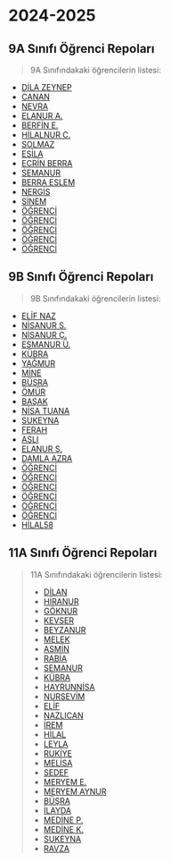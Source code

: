# 2024-2025

## 9A Sınıfı Öğrenci Repoları

> 9A Sınıfındakaki öğrencilerin listesi:
<ul class="list">
            <li><a href="https://github.com/dilazeynepy?tab=repositories">DİLA ZEYNEP</a></li>
            <li><a href="https://github.com/Canan77745?tab=repositories">CANAN</a></li>
            <li><a href="https://github.com/Nevrakurtuldu?tab=repositories">NEVRA</a></li>
            <li><a href="https://github.com/elanuraydin13?tab=repositories">ELANUR A.</a></li>
            <li><a href="https://github.com/Berfinesme?tab=repositories">BERFİN E.</a></li>
            <li><a href="https://github.com/nurcanik05?tab=repositories">HİLALNUR C.</a></li>
            <li><a href="https://github.com/Solmaz520?tab=repositories">SOLMAZ</a></li>
            <li><a href="https://github.com/esikasakami?tab=repositories">ESİLA</a></li>
            <li><a href="https://github.com/ecrinberra?tab=repositories">ECRİN BERRA</a></li>
            <li><a href="https://github.com/Semanurilkbhr5252?tab=repositories">SEMANUR</a></li>
            <li><a href="https://github.com/berrayildiz?tab=repositories">BERRA ESLEM</a></li>
            <li><a href="https://github.com/nergiscelikbas?tab=repositories">NERGİS</a></li>
            <li><a href="https://github.com/sinem49?tab=repositories">SİNEM</a></li>
            <li><a href="#">ÖĞRENCİ</a></li>
            <li><a href="#">ÖĞRENCİ</a></li>
            <li><a href="#">ÖĞRENCİ</a></li>
            <li><a href="#">ÖĞRENCİ</a></li>
            <li><a href="#">ÖĞRENCİ</a></li>
        </ul>

## 9B Sınıfı Öğrenci Repoları  
> 9B Sınıfındakaki öğrencilerin listesi:
<ul class="list">
            <li><a href="https://github.com/nazelif1053?tab=repositories">ELİF NAZ</a></li>
            <li><a href="https://github.com/sancarnisa?tab=repositories">NİSANUR S.</a></li>
            <li><a href="https://github.com/nisanurcokcos?tab=repositories">NİSANUR Ç.</a></li>
            <li><a href="https://github.com/esmanurunlu?tab=repositories">ESMANUR Ü.</a></li>
            <li><a href="https://github.com/kubrakarabuluthub?tab=repositories">KÜBRA</a></li>
            <li><a href="https://github.com/yagmursar?tab=repositories">YAĞMUR</a></li>
            <li><a href="https://github.com/mineee73?tab=repositories">MİNE</a></li>
            <li><a href="https://github.com/busrakalkann?tab=repositories">BÜŞRA</a></li>
            <li><a href="https://github.com/omurcetinim?tab=repositories">ÖMÜR</a></li>
            <li><a href="https://github.com/basakardal?tab=repositories">BAŞAK</a></li>
            <li><a href="https://github.com/nisaozayldz?tab=repositories">NİSA TUANA</a></li>
            <li><a href="https://github.com/sukeynauysal?tab=repositories">SUKEYNA</a></li>
            <li><a href="https://github.com/ferahaljasem?tab=repositories">FERAH</a></li>
            <li><a href="https://github.com/Aslikarahnk?tab=repositories">ASLI</a></li>
            <li><a href="https://github.com/elanurseker?tab=repositories">ELANUR Ş.</a></li>
            <li><a href="https://github.com/2010damla?tab=repositories">DAMLA AZRA</a></li>
            <li><a href="#">ÖĞRENCİ</a></li>
            <li><a href="#">ÖĞRENCİ</a></li>
            <li><a href="#">ÖĞRENCİ</a></li>
            <li><a href="#">ÖĞRENCİ</a></li>
            <li><a href="#">ÖĞRENCİ</a></li>
            <li><a href="#">ÖĞRENCİ</a></li>
            <li><a href="https://github.com/58hilal/python/tree/main?tab=repositories">HİLAL58</a></li>
        </ul>
        
## 11A Sınıfı Öğrenci Repoları

>11A Sınıfındakaki öğrencilerin listesi:
        <ul class="list">
            <li><a href="https://github.com/DilanKaya2013?tab=repositories">DİLAN</a></li>
            <li><a href="https://github.com/hiranur13?tab=repositories">HİRANUR</a></li>
            <li><a href="https://github.com/goknurbilisim1?tab=repositories">GÖKNUR</a></li>
            <li><a href="https://github.com/kevrrana?tab=repositories">KEVSER</a></li>
            <li><a href="https://github.com/tanyelibeyza?tab=repositories">BEYZANUR</a></li>
            <li><a href="https://github.com/MelekErisgin34?tab=repositories">MELEK</a></li>
            <li><a href="https://github.com/AsminSayim?tab=repositories">ASMİN</a></li>
            <li><a href="https://github.com/rabiaakkus?tab=repositories">RABİA</a></li>
            <li><a href="https://github.com/Semanur7272727272akin?tab=repositories">SEMANUR</a></li>
            <li><a href="https://github.com/kkubrattas?tab=repositories">KÜBRA</a></li>
            <li><a href="https://github.com/hayrunnisayilbur?tab=repositories">HAYRUNNİSA</a></li>
            <li><a href="https://github.com/bhcnursevim?tab=repositories">NURSEVİM</a></li>
            <li><a href="https://github.com/elifftorun?tab=repositories">ELİF</a></li>
            <li><a href="https://github.com/Nazlicankaradeniz?tab=repositories">NAZLICAN</a></li>
            <li><a href="https://github.com/Iremkeser37?tab=repositories">İREM</a></li>
            <li><a href="https://github.com/halleyios?tab=repositories">HİLAL</a></li>
            <li><a href="https://github.com/Leylasenol?tab=repositories">LEYLA</a></li>
            <li><a href="https://github.com/baytBuyucusu?tab=repositories">RUKİYE</a></li>
            <li><a href="https://github.com/tugtekinmelis?tab=repositories">MELİSA</a></li>
            <li><a href="https://github.com/ssedeff?tab=repositories">SEDEF</a></li>
            <li><a href="https://github.com/Merisbilisim?tab=repositories">MERYEM E.</a></li>
            <li><a href="https://github.com/11meryem?tab=repositories">MERYEM AYNUR</a></li>
            <li><a href="https://github.com/busra37?tab=repositories">BÜŞRA</a></li>
            <li><a href="https://github.com/ilaydadaban00?tab=repositories">İLAYDA</a></li>
            <li><a href="https://github.com/Medinepehlivan34?tab=repositories">MEDİNE P.</a></li>
            <li><a href="https://github.com/medinedefne?tab=repositories">MEDİNE K.</a></li>
            <li><a href="https://github.com/sukeynacelik1473?tab=repositories">SUKEYNA</a></li>
            <li><a href="https://github.com/lynx4r?tab=repositories">RAVZA</a></li>
